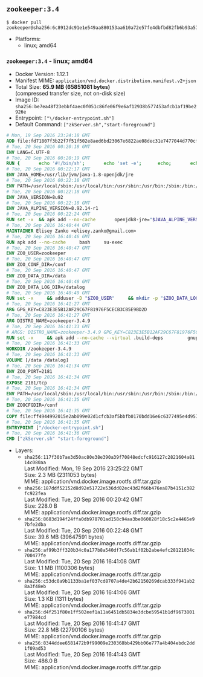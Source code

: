 ## `zookeeper:3.4`

```console
$ docker pull zookeeper@sha256:6c8912dc91e1e549aa880153aa610a72e57fe4dbfbd82fb6b93a57a712530b8e
```

-	Platforms:
	-	linux; amd64

### `zookeeper:3.4` - linux; amd64

-	Docker Version: 1.12.1
-	Manifest MIME: `application/vnd.docker.distribution.manifest.v2+json`
-	Total Size: **65.9 MB (65851081 bytes)**  
	(compressed transfer size, not on-disk size)
-	Image ID: `sha256:be7ea48f23ebbf4aec0f051c86fe06f9e6af12938b577453afcb1af19be2926e`
-	Entrypoint: `["\/docker-entrypoint.sh"]`
-	Default Command: `["zkServer.sh","start-foreground"]`

```dockerfile
# Mon, 19 Sep 2016 23:24:18 GMT
ADD file:fd71807f3b22f7f51f502e8aed6bd23067e6822ae08dec31e7477044d770cf48 in / 
# Tue, 20 Sep 2016 00:20:18 GMT
ENV LANG=C.UTF-8
# Tue, 20 Sep 2016 00:20:19 GMT
RUN { 		echo '#!/bin/sh'; 		echo 'set -e'; 		echo; 		echo 'dirname "$(dirname "$(readlink -f "$(which javac || which java)")")"'; 	} > /usr/local/bin/docker-java-home 	&& chmod +x /usr/local/bin/docker-java-home
# Tue, 20 Sep 2016 00:22:17 GMT
ENV JAVA_HOME=/usr/lib/jvm/java-1.8-openjdk/jre
# Tue, 20 Sep 2016 00:22:18 GMT
ENV PATH=/usr/local/sbin:/usr/local/bin:/usr/sbin:/usr/bin:/sbin:/bin:/usr/lib/jvm/java-1.8-openjdk/jre/bin:/usr/lib/jvm/java-1.8-openjdk/bin
# Tue, 20 Sep 2016 00:22:18 GMT
ENV JAVA_VERSION=8u92
# Tue, 20 Sep 2016 00:22:18 GMT
ENV JAVA_ALPINE_VERSION=8.92.14-r1
# Tue, 20 Sep 2016 00:22:24 GMT
RUN set -x 	&& apk add --no-cache 		openjdk8-jre="$JAVA_ALPINE_VERSION" 	&& [ "$JAVA_HOME" = "$(docker-java-home)" ]
# Tue, 20 Sep 2016 16:40:44 GMT
MAINTAINER Elisey Zanko <elisey.zanko@gmail.com>
# Tue, 20 Sep 2016 16:40:46 GMT
RUN apk add --no-cache     bash     su-exec
# Tue, 20 Sep 2016 16:40:47 GMT
ENV ZOO_USER=zookeeper
# Tue, 20 Sep 2016 16:40:47 GMT
ENV ZOO_CONF_DIR=/conf
# Tue, 20 Sep 2016 16:40:47 GMT
ENV ZOO_DATA_DIR=/data
# Tue, 20 Sep 2016 16:40:48 GMT
ENV ZOO_DATA_LOG_DIR=/datalog
# Tue, 20 Sep 2016 16:40:49 GMT
RUN set -x     && adduser -D "$ZOO_USER"     && mkdir -p "$ZOO_DATA_LOG_DIR" "$ZOO_DATA_DIR" "$ZOO_CONF_DIR"     && chown "$ZOO_USER:$ZOO_USER" "$ZOO_DATA_LOG_DIR" "$ZOO_DATA_DIR" "$ZOO_CONF_DIR"
# Tue, 20 Sep 2016 16:41:27 GMT
ARG GPG_KEY=C823E3E5B12AF29C67F81976F5CECB3CB5E9BD2D
# Tue, 20 Sep 2016 16:41:27 GMT
ARG DISTRO_NAME=zookeeper-3.4.9
# Tue, 20 Sep 2016 16:41:33 GMT
# ARGS: DISTRO_NAME=zookeeper-3.4.9 GPG_KEY=C823E3E5B12AF29C67F81976F5CECB3CB5E9BD2D
RUN set -x     && apk add --no-cache --virtual .build-deps         gnupg     && wget -q "http://www.apache.org/dist/zookeeper/$DISTRO_NAME/$DISTRO_NAME.tar.gz"     && wget -q "http://www.apache.org/dist/zookeeper/$DISTRO_NAME/$DISTRO_NAME.tar.gz.asc"     && export GNUPGHOME="$(mktemp -d)"     && gpg --keyserver ha.pool.sks-keyservers.net --recv-key "$GPG_KEY"     && gpg --batch --verify "$DISTRO_NAME.tar.gz.asc" "$DISTRO_NAME.tar.gz"     && tar -xzf "$DISTRO_NAME.tar.gz"     && mv "$DISTRO_NAME/conf/"* "$ZOO_CONF_DIR"     && rm -r "$GNUPGHOME" "$DISTRO_NAME.tar.gz" "$DISTRO_NAME.tar.gz.asc"     && apk del .build-deps
# Tue, 20 Sep 2016 16:41:33 GMT
WORKDIR /zookeeper-3.4.9
# Tue, 20 Sep 2016 16:41:33 GMT
VOLUME [/data /datalog]
# Tue, 20 Sep 2016 16:41:34 GMT
ENV ZOO_PORT=2181
# Tue, 20 Sep 2016 16:41:34 GMT
EXPOSE 2181/tcp
# Tue, 20 Sep 2016 16:41:34 GMT
ENV PATH=/usr/local/sbin:/usr/local/bin:/usr/sbin:/usr/bin:/sbin:/bin:/usr/lib/jvm/java-1.8-openjdk/jre/bin:/usr/lib/jvm/java-1.8-openjdk/bin:/zookeeper-3.4.9/bin
# Tue, 20 Sep 2016 16:41:35 GMT
ENV ZOOCFGDIR=/conf
# Tue, 20 Sep 2016 16:41:35 GMT
COPY file:ff4944992015e2ab099e02d1cfcb3af5bbfb0170bdd16e6c6377495e4d957747 in / 
# Tue, 20 Sep 2016 16:41:35 GMT
ENTRYPOINT ["/docker-entrypoint.sh"]
# Tue, 20 Sep 2016 16:41:36 GMT
CMD ["zkServer.sh" "start-foreground"]
```

-	Layers:
	-	`sha256:117f30b7ae3d50ac80e38e390a39f70848edcfc916127c2821604a8114c080aa`  
		Last Modified: Mon, 19 Sep 2016 23:25:22 GMT  
		Size: 2.3 MB (2311053 bytes)  
		MIME: application/vnd.docker.image.rootfs.diff.tar.gzip
	-	`sha256:187ddf52152d8d92e51722e536dd02ec43d2f66b476ea87b4151c382fc922fea`  
		Last Modified: Tue, 20 Sep 2016 00:20:42 GMT  
		Size: 228.0 B  
		MIME: application/vnd.docker.image.rootfs.diff.tar.gzip
	-	`sha256:8683d194f24ffa0db978701ad158c94aa3be060828f18c5c2e4465e97bfe2dba`  
		Last Modified: Tue, 20 Sep 2016 00:22:48 GMT  
		Size: 39.6 MB (39647591 bytes)  
		MIME: application/vnd.docker.image.rootfs.diff.tar.gzip
	-	`sha256:af99b3ff320b34c0a177b8a540df7c56ab1f02b2abe4efc28121034c700477fe`  
		Last Modified: Tue, 20 Sep 2016 16:41:08 GMT  
		Size: 1.1 MB (1100306 bytes)  
		MIME: application/vnd.docker.image.rootfs.diff.tar.gzip
	-	`sha256:c53dc0a9b1133ba1ef037cd8707a4de42b62150269dcab333f941ab28a3f48eb`  
		Last Modified: Tue, 20 Sep 2016 16:41:06 GMT  
		Size: 1.3 KB (1311 bytes)  
		MIME: application/vnd.docker.image.rootfs.diff.tar.gzip
	-	`sha256:d4f251f80e1ff502eef1a11a6451db5834e3dcbe59541b1df9673801e77984cd`  
		Last Modified: Tue, 20 Sep 2016 16:41:47 GMT  
		Size: 22.8 MB (22790106 bytes)  
		MIME: application/vnd.docker.image.rootfs.diff.tar.gzip
	-	`sha256:8344ddee6581472b9f99009e230368bb429bb06e777a4b404ebdc2dd1f09ad53`  
		Last Modified: Tue, 20 Sep 2016 16:41:43 GMT  
		Size: 486.0 B  
		MIME: application/vnd.docker.image.rootfs.diff.tar.gzip
